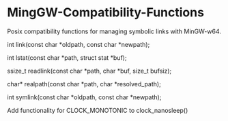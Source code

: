 # MingGW-Compatibility-Functions

Posix compatibility functions for managing symbolic links with MinGW-w64.

  int link(const char *oldpath, const char *newpath);

  int lstat(const char *path, struct stat *buf);

  ssize_t readlink(const char *path, char *buf, size_t bufsiz);

  char* realpath(const char *path, char *resolved_path);

  int symlink(const char *oldpath, const char *newpath);

Add functionality for CLOCK_MONOTONIC to clock_nanosleep()
